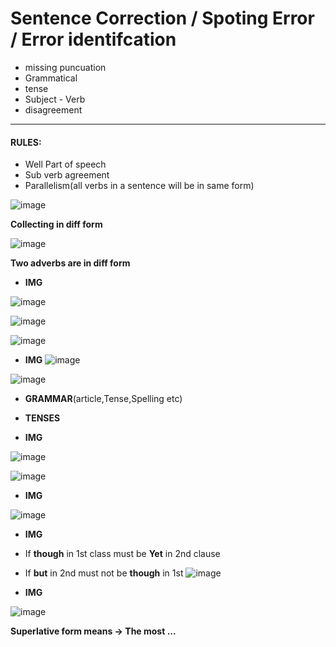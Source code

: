  # Sentence Correction / Spoting Error / Error identifcation
 - missing puncuation
 - Grammatical
 - tense
 - Subject - Verb
 - disagreement
 
---
#### RULES:
- Well Part of speech
- Sub verb agreement
- Parallelism(all verbs in a sentence will be in same form)

![image](https://user-images.githubusercontent.com/77873383/182755980-d5de95f1-0d44-4f7e-871a-87d42f926723.png)

**Collecting in diff form**

![image](https://user-images.githubusercontent.com/77873383/182756103-c99c99f0-5682-4c29-8d79-11c66ae33164.png)

**Two adverbs are in diff form**


- **IMG**

![image](https://user-images.githubusercontent.com/77873383/182756767-e6b70adc-c812-4859-96a2-8ab59cb038df.png)

![image](https://user-images.githubusercontent.com/77873383/182756802-30cf454e-6d9e-4daa-a911-61484b137c17.png)

![image](https://user-images.githubusercontent.com/77873383/182756817-9b46ae3d-af61-45d6-b0e2-a03d8f12195e.png)


- **IMG**
![image](https://user-images.githubusercontent.com/77873383/182756970-705cb139-53f1-4077-8f9c-6934a8808ef1.png)

![image](https://user-images.githubusercontent.com/77873383/182757010-b0184213-581c-405b-ba51-e24ecc72fdbc.png)




- **GRAMMAR**(article,Tense,Spelling etc)

- **TENSES**

- **IMG**

![image](https://user-images.githubusercontent.com/77873383/182757275-0d1013f4-3fa9-4dbb-9d1f-61e2ea11d381.png)

![image](https://user-images.githubusercontent.com/77873383/182757311-3d2f97db-aa76-44a7-9f90-1a98d8d2f55f.png)


- **IMG**

![image](https://user-images.githubusercontent.com/77873383/182757427-06d938a3-114b-409d-bb68-39c7d81da714.png)


- **IMG**
- If **though** in 1st class must be **Yet** in 2nd clause
- If **but** in 2nd must not be **though** in 1st
![image](https://user-images.githubusercontent.com/77873383/182757624-0d143643-9f9a-4484-a75c-60ac37322bc4.png)

- **IMG**

![image](https://user-images.githubusercontent.com/77873383/182758052-c27c984c-dc64-4f06-8b29-9fad292e6c6c.png)

**Superlative form means -> The most ...**
